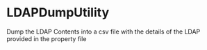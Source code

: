# LDAPDumpUtility
Dump the LDAP Contents into a csv file with the details of the LDAP provided in the property file
